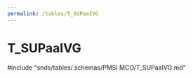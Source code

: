```yaml
---
permalink: /tables/T_SUPaaIVG
---
```

# T\_SUPaaIVG
<!-- SPDX-License-Identifier: MPL-2.0 -->

<!-- ATTENTION : Ne pas supprimer ou modifier la ligne ci-dessous -->
#include "snds/tables/.schemas/PMSI MCO/T_SUPaaIVG.md"
<!-- ATTENTION : Ne pas supprimer ou modifier la ligne ci-dessus -->
